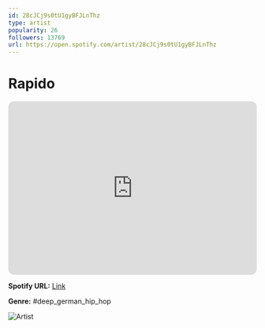 ```yaml
---
id: 28cJCj9s0tU1gyBFJLnThz
type: artist
popularity: 26
followers: 13769
url: https://open.spotify.com/artist/28cJCj9s0tU1gyBFJLnThz
---
```

# Rapido

<iframe style="border-radius:12px" src="https://open.spotify.com/embed/artist/28cJCj9s0tU1gyBFJLnThz" width="100%" height="352" frameBorder="0" allowfullscreen="" allow="autoplay; clipboard-write; encrypted-media; fullscreen; picture-in-picture" loading="lazy"></iframe>

**Spotify URL:** [Link](https://open.spotify.com/artist/28cJCj9s0tU1gyBFJLnThz)

**Genre:**  #deep_german_hip_hop

![Artist](https://i.scdn.co/image/ab6761610000e5eb8bc2c9e577b3a78272a976f6)
